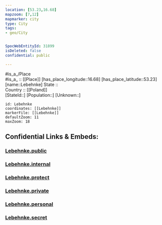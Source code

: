 ```yaml
---
location: [53.23,16.68] 
mapzoom: [7,12] 
mapmarker: city 
type: City
tags:
- geo/City


SpocWebEntityId: 31899
isDeleted: false
confidential: public

---
```

#is_a_/Place  
#is_a_ :: [[Place]] 
[has_place_longitude::16.68] 
[has_place_latitude::53.23] 
[name::Lebehnke] 
State ::  
Country :: [[Poland]]  
[StateId::] 
[Population::] 
[Unknown::] 


```leaflet
id: Lebehnke
coordinates: [[Lebehnke]] 
markerFile: [[Lebehnke]] 
defaultZoom: 11 
maxZoom: 18
```


## Confidential Links & Embeds: 

### [Lebehnke.public](/_public/\Earth\Continent\Europe\Europe~East\Poland\Provinces~Poland\West_Pomeranian\CityLebehnke.public.md) 

### [Lebehnke.internal](/_internal/\Earth\Continent\Europe\Europe~East\Poland\Provinces~Poland\West_Pomeranian\CityLebehnke.internal.md) 

### [Lebehnke.protect](/_protect/\Earth\Continent\Europe\Europe~East\Poland\Provinces~Poland\West_Pomeranian\CityLebehnke.protect.md) 

### [Lebehnke.private](/_private/\Earth\Continent\Europe\Europe~East\Poland\Provinces~Poland\West_Pomeranian\CityLebehnke.private.md) 

### [Lebehnke.personal](/_personal/\Earth\Continent\Europe\Europe~East\Poland\Provinces~Poland\West_Pomeranian\CityLebehnke.personal.md) 

### [Lebehnke.secret](/_secret/\Earth\Continent\Europe\Europe~East\Poland\Provinces~Poland\West_Pomeranian\CityLebehnke.secret.md)

